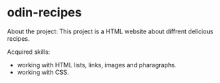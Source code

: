 # odin-recipes
About the project:
This project is a HTML website about diffrent delicious recipes.

Acquired skills:
- working with HTML lists, links, images and pharagraphs.
- working with CSS.